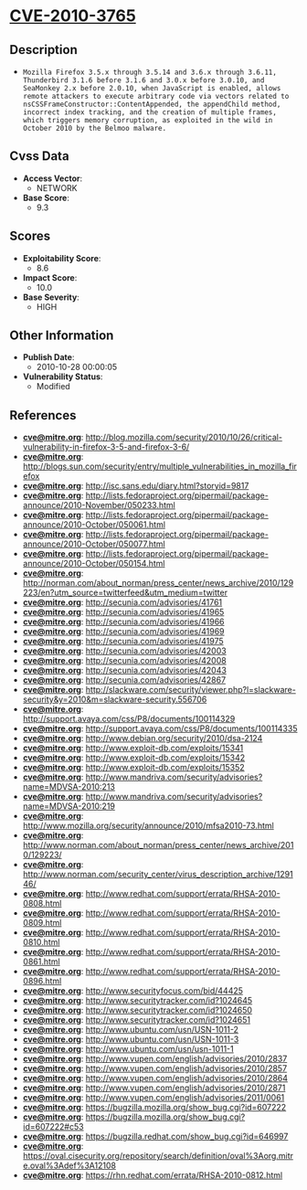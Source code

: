 
# [CVE-2010-3765](https://cve.mitre.org/cgi-bin/cvename.cgi?name=CVE-2010-3765)

## Description

- `Mozilla Firefox 3.5.x through 3.5.14 and 3.6.x through 3.6.11, Thunderbird 3.1.6 before 3.1.6 and 3.0.x before 3.0.10, and SeaMonkey 2.x before 2.0.10, when JavaScript is enabled, allows remote attackers to execute arbitrary code via vectors related to nsCSSFrameConstructor::ContentAppended, the appendChild method, incorrect index tracking, and the creation of multiple frames, which triggers memory corruption, as exploited in the wild in October 2010 by the Belmoo malware.`

## Cvss Data

- **Access Vector**:
  - NETWORK
- **Base Score**:
  - 9.3

## Scores

- **Exploitability Score**:
  - 8.6
- **Impact Score**:
  - 10.0
- **Base Severity**:
  - HIGH

## Other Information

- **Publish Date**:
  - 2010-10-28 00:00:05
- **Vulnerability Status**:
  - Modified

## References

- **cve@mitre.org**: http://blog.mozilla.com/security/2010/10/26/critical-vulnerability-in-firefox-3-5-and-firefox-3-6/
- **cve@mitre.org**: http://blogs.sun.com/security/entry/multiple_vulnerabilities_in_mozilla_firefox
- **cve@mitre.org**: http://isc.sans.edu/diary.html?storyid=9817
- **cve@mitre.org**: http://lists.fedoraproject.org/pipermail/package-announce/2010-November/050233.html
- **cve@mitre.org**: http://lists.fedoraproject.org/pipermail/package-announce/2010-October/050061.html
- **cve@mitre.org**: http://lists.fedoraproject.org/pipermail/package-announce/2010-October/050077.html
- **cve@mitre.org**: http://lists.fedoraproject.org/pipermail/package-announce/2010-October/050154.html
- **cve@mitre.org**: http://norman.com/about_norman/press_center/news_archive/2010/129223/en?utm_source=twitterfeed&utm_medium=twitter
- **cve@mitre.org**: http://secunia.com/advisories/41761
- **cve@mitre.org**: http://secunia.com/advisories/41965
- **cve@mitre.org**: http://secunia.com/advisories/41966
- **cve@mitre.org**: http://secunia.com/advisories/41969
- **cve@mitre.org**: http://secunia.com/advisories/41975
- **cve@mitre.org**: http://secunia.com/advisories/42003
- **cve@mitre.org**: http://secunia.com/advisories/42008
- **cve@mitre.org**: http://secunia.com/advisories/42043
- **cve@mitre.org**: http://secunia.com/advisories/42867
- **cve@mitre.org**: http://slackware.com/security/viewer.php?l=slackware-security&y=2010&m=slackware-security.556706
- **cve@mitre.org**: http://support.avaya.com/css/P8/documents/100114329
- **cve@mitre.org**: http://support.avaya.com/css/P8/documents/100114335
- **cve@mitre.org**: http://www.debian.org/security/2010/dsa-2124
- **cve@mitre.org**: http://www.exploit-db.com/exploits/15341
- **cve@mitre.org**: http://www.exploit-db.com/exploits/15342
- **cve@mitre.org**: http://www.exploit-db.com/exploits/15352
- **cve@mitre.org**: http://www.mandriva.com/security/advisories?name=MDVSA-2010:213
- **cve@mitre.org**: http://www.mandriva.com/security/advisories?name=MDVSA-2010:219
- **cve@mitre.org**: http://www.mozilla.org/security/announce/2010/mfsa2010-73.html
- **cve@mitre.org**: http://www.norman.com/about_norman/press_center/news_archive/2010/129223/
- **cve@mitre.org**: http://www.norman.com/security_center/virus_description_archive/129146/
- **cve@mitre.org**: http://www.redhat.com/support/errata/RHSA-2010-0808.html
- **cve@mitre.org**: http://www.redhat.com/support/errata/RHSA-2010-0809.html
- **cve@mitre.org**: http://www.redhat.com/support/errata/RHSA-2010-0810.html
- **cve@mitre.org**: http://www.redhat.com/support/errata/RHSA-2010-0861.html
- **cve@mitre.org**: http://www.redhat.com/support/errata/RHSA-2010-0896.html
- **cve@mitre.org**: http://www.securityfocus.com/bid/44425
- **cve@mitre.org**: http://www.securitytracker.com/id?1024645
- **cve@mitre.org**: http://www.securitytracker.com/id?1024650
- **cve@mitre.org**: http://www.securitytracker.com/id?1024651
- **cve@mitre.org**: http://www.ubuntu.com/usn/USN-1011-2
- **cve@mitre.org**: http://www.ubuntu.com/usn/USN-1011-3
- **cve@mitre.org**: http://www.ubuntu.com/usn/usn-1011-1
- **cve@mitre.org**: http://www.vupen.com/english/advisories/2010/2837
- **cve@mitre.org**: http://www.vupen.com/english/advisories/2010/2857
- **cve@mitre.org**: http://www.vupen.com/english/advisories/2010/2864
- **cve@mitre.org**: http://www.vupen.com/english/advisories/2010/2871
- **cve@mitre.org**: http://www.vupen.com/english/advisories/2011/0061
- **cve@mitre.org**: https://bugzilla.mozilla.org/show_bug.cgi?id=607222
- **cve@mitre.org**: https://bugzilla.mozilla.org/show_bug.cgi?id=607222#c53
- **cve@mitre.org**: https://bugzilla.redhat.com/show_bug.cgi?id=646997
- **cve@mitre.org**: https://oval.cisecurity.org/repository/search/definition/oval%3Aorg.mitre.oval%3Adef%3A12108
- **cve@mitre.org**: https://rhn.redhat.com/errata/RHSA-2010-0812.html
